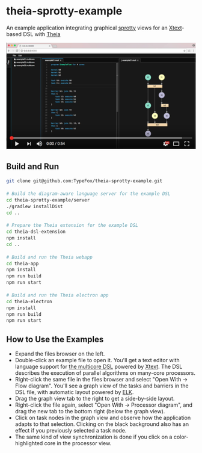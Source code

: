 # theia-sprotty-example
An example application integrating graphical [sprotty](https://github.com/TypeFox/sprotty) views for an [Xtext](http://www.xtext.org)-based DSL with [Theia](https://github.com/theia-ide/theia)

[![sprotty Theia Demo](./sprotty_theia_demo_screenshot.png)](http://www.youtube.com/watch?v=S8WCwwfHDfU "sprotty Theia Demo")

## Build and Run

```bash
git clone git@github.com:TypeFox/theia-sprotty-example.git

# Build the diagram-aware language server for the example DSL
cd theia-sprotty-example/server
./gradlew installDist
cd ..

# Prepare the Theia extension for the example DSL
cd theia-dsl-extension
npm install
cd ..

# Build and run the Theia webapp
cd theia-app
npm install
npm run build
npm run start

# Build and run the Theia electron app
cd theia-electron
npm install
npm run build
npm run start
```

## How to Use the Examples

 * Expand the files browser on the left.
 * Double-click an example file to open it. You'll get a text editor with language support for [the multicore DSL](https://github.com/TypeFox/theia-sprotty-example/blob/master/server/io.typefox.sprotty.example.multicore/src/main/java/io/typefox/sprotty/example/multicore/MulticoreAllocation.xtext) powered by [Xtext](http://www.xtext.org). The DSL describes the execution of parallel algorithms on many-core processors.
 * Right-click the same file in the files browser and select "Open With &rarr; Flow diagram". You'll see a graph view of the tasks and barriers in the DSL file, with automatic layout powered by [ELK](https://www.eclipse.org/elk/).
 * Drag the graph view tab to the right to get a side-by-side layout.
 * Right-click the file again, select "Open With &rarr; Processor diagram", and drag the new tab to the bottom right (below the graph view).
 * Click on task nodes in the graph view and observe how the application adapts to that selection. Clicking on the black background also has an effect if you previously selected a task node.
 * The same kind of view synchronization is done if you click on a color-highlighted core in the processor view.
